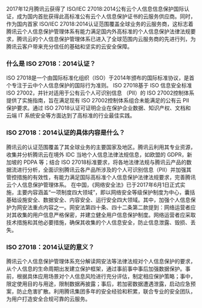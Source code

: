 2017年12月腾讯云获得了 ISO/IEC 27018:2014公有云个人信息信息保护国际认证，成为国内首批获得此高标准公有云个人信息保护证书的云服务供应商。同时，作为国内首家 ISO/IEC 27018:2014认证范围覆盖全球业务的云服务商，这标志着腾讯云个人信息保护管理体系有能力满足国内外高标准的个人信息保护法律法规要求，腾讯云的个人信息保护管理体系已进入了全球范围内云服务商的先进行列，为腾讯云客户带来充分信任的基础和坚实的云安全保障。

### 什么是 ISO 27018：2014认证？
ISO 27018是一个由国际标准化组织（ISO）于2014年颁布的国际标准协议，是首个专注于云中个人信息保护的国际行为准则。
ISO 27018基于 ISO 信息安全标准 ISO 27002，并针对适用于公有云个人可识别信息 （PII）的 ISO 27002控制体系提供了实施指南，旨在满足现有 ISO 27002控制体系组合未能满足的公有云 PII 保护要求。通过 ISO 27018认证可证明企业在保护企业数据、知识产权、文档和云端 IT 系统安全等方面达到了高标准的行业最佳实践。

### ISO 27018：2014认证的具体内容是什么？
腾讯云的认证范围覆盖了其全球业务的主要国家及地区。腾讯云利用其专业资源，收集并分析腾讯云在境外 IDC 当地个人信息法律法规信息，如欧盟的 GDPR，新加坡的 PDPA 等；结合 ISO 27018标准要求，将各地法律法规与腾讯云产品的数据流进行分析，全面识别腾讯云各产品所涉及的个人可识别信息（PII）并加强其管控措施的有效性，有能力满足国际高标准个人信息保护法律法规要求，完善腾讯云个人信息保护管理体系。
在中国，《网络安全法》已于2017年6月1日正式实施，主要内容涵盖“一项制度四大领域”，即以网络安全等级保护制度为中心，囊括基础设施安全、数据安全、内容安全、运行安全四大领域。其中，加强个人信息保护为网安法重点内容之一。网安法第四十条、四十二条第二款提到：网络运营者应对其收集的用户信息严格保密，并建立健全用户信息保护制度。网络运营者应采取技术措施和其他必要措施，确保其收集的个人信息安全，防止信息泄露、毁损、丢失。

### ISO 27018：2014认证的意义？
腾讯云个人信息保护管理体系充分解读网安法等法律法规对个人信息保护的要求，从个人信息的生命周期出发建立保护框架，通过事前事中事后加强数据保护。事前，根据具体应用场景对个人信息风险进行充分评估，制定相应保护策略；事中，限定使用目的与用途，限制数据再披露；事后，若加密数据遭遇泄露，启动应急预案，防止危害扩散。利用腾讯集团多年的安全经验和积累，联合专业的安全团队，为用户打造安全合规可靠的云服务。
